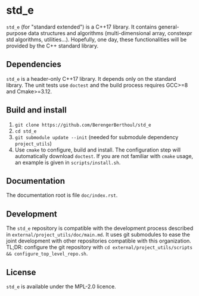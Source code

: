 std_e
=====

`std_e` (for "standard extended") is a C++17 library. It contains general-purpose data structures and algorithms (multi-dimensional array, constexpr std algorithms, utilities...). Hopefully, one day, these functionalities will be provided by the C++ standard library.

## Dependencies ##
`std_e` is a header-only C++17 library. It depends only on the standard library. The unit tests use `doctest` and the build process requires GCC>=8 and Cmake>=3.12.

## Build and install ##
1. `git clone https://github.com/BerengerBerthoul/std_e`
2. `cd std_e`
3. `git submodule update --init` (needed for submodule dependency `project_utils`)
4. Use `cmake` to configure, build and install. The configuration step will automatically download `doctest`. If you are not familiar with `cmake` usage, an example is given in `scripts/install.sh`.

## Documentation ##
The documentation root is file `doc/index.rst`.

## Development ##
The `std_e` repository is compatible with the development process described in `external/project_utils/doc/main.md`. It uses git submodules to ease the joint development with other repositories compatible with this organization. TL;DR: configure the git repository with `cd external/project_utils/scripts && configure_top_level_repo.sh`.

## License ##
`std_e` is available under the MPL-2.0 licence.
